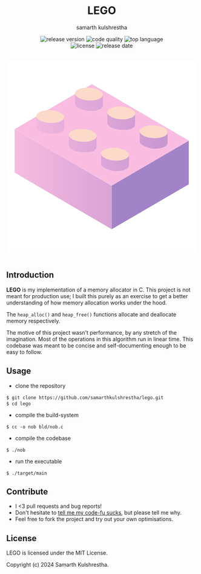 <div align="center">
<h1>LEGO</h1>

samarth kulshrestha

![release version](https://img.shields.io/github/v/release/samarthkulshrestha/lego?color=%23a039fa&include_prereleases&style=for-the-badge)
![code quality](https://img.shields.io/codefactor/grade/github/samarthkulshrestha/lego/main?style=for-the-badge)
![top language](https://img.shields.io/github/languages/top/samarthkulshrestha/lego?color=%234877f7&style=for-the-badge)
<br>
![license](https://img.shields.io/github/license/samarthkulshrestha/lego?color=%23f2e85a&style=for-the-badge)
![release date](https://img.shields.io/github/release-date-pre/samarthkulshrestha/lego?color=%23f76ad4&style=for-the-badge)
<br/><br/><br/>
![lego logo](assets/lego.png)
<br/><br>
</div>

## Introduction

**LEGO** is my implementation of a memory allocator in C. This project is not
meant for production use; I built this purely as an exercise to get a better
understanding of how memory allocation works under the hood.

The `heap_alloc()` and `heap_free()` functions allocate and deallocate memory
respectively.

The motive of this project wasn't performance, by any stretch of the
imagination. Most of the operations in this algorithm run in linear time. This
codebase was meant to be concise and self-documenting enough to be easy to
follow.

## Usage

+ clone the repository
```console
$ git clone https://github.com/samarthkulshrestha/lego.git
$ cd lego
```

+ compile the build-system
```console
$ cc -o nob bld/nob.c
```

+ compile the codebase
```console
$ ./nob
```

+ run the executable
```console
$ ./target/main
```

## Contribute

+ I <3 pull requests and bug reports!
+ Don't hesitate to [tell me my code-fu sucks](https://github.com/samarthkulshrestha/lego/issues/new), but please tell me why.
+ Feel free to fork the project and try out your own optimisations.

## License

LEGO is licensed under the MIT License.

Copyright (c) 2024 Samarth Kulshrestha.
